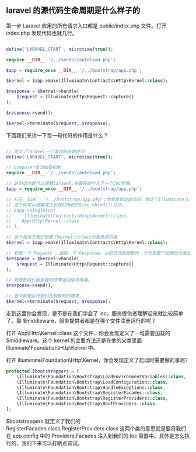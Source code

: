 ## laravel 的源代码生命周期是什么样子的

第一步 Laravel 应用的所有请求入口都是 public/index.php 文件。打开 index.php 发现代码也就几行。

```php

define('LARAVEL_START', microtime(true));

require __DIR__.'/../vendor/autoload.php';

$app = require_once __DIR__.'/../bootstrap/app.php';

$kernel = $app->make(Illuminate\Contracts\Http\Kernel::class);

$response = $kernel->handle(
    $request = Illuminate\Http\Request::capture()
);

$response->send();

$kernel->terminate($request, $response);
```

下面我们来讲一下每一句代码的作用是什么？

```php

// 定义了laravel一个请求的开始时间
define('LARAVEL_START', microtime(true));

// composer自动加载机制
require __DIR__.'/../vendor/autoload.php';

// 这句话你就可以理解laravel,在最开始引入了一个ioc容器。
$app = require_once __DIR__.'/../bootstrap/app.php';

// 打开__DIR__.'/../bootstrap/app.php';你会发现这段代码，绑定了Illuminate\Contracts\Http\Kernel::class，
// 这个你可以理解成之前我们所说的$ioc->bind();方法。
// $app->singleton(
//     Illuminate\Contracts\Http\Kernel::class,
//    App\Http\Kernel::class
// );

// 这个相当于我们创建了Kernel::class的服务提供者
$kernel = $app->make(Illuminate\Contracts\Http\Kernel::class);

// 获取一个 Request ，返回一个 Response。以把该内核想象作一个代表整个应用的大黑盒子，输入 HTTP 请求，返回 HTTP 响应。
$response = $kernel->handle(
    $request = Illuminate\Http\Request::capture()
);

// 就是把我们服务器的结果返回给浏览器。
$response->send(); 

// 这个就是执行我们比较耗时的请求，
$kernel->terminate($request, $response);
```

走到这里你会发现，是不是在我们学会了 ioc，服务提供者理解起来就比较简单了。那 $middleware，服务提供者都是在哪个文件注册运行的呢？

打开 App\Http\Kernel::class 这个文件，你会发现定义了一堆需要加载的 $middleware。这个 kernel 的主要方法还是在他的父类里面 Illuminate\Foundation\Http\Kernel 中。

打开 Illuminate\Foundation\Http\Kernel，你会发现定义了启动时需要做的事呢?

```php
protected $bootstrappers = [
    \Illuminate\Foundation\Bootstrap\LoadEnvironmentVariables::class,
    \Illuminate\Foundation\Bootstrap\LoadConfiguration::class,
    \Illuminate\Foundation\Bootstrap\HandleExceptions::class,
    \Illuminate\Foundation\Bootstrap\RegisterFacades::class,
    \Illuminate\Foundation\Bootstrap\RegisterProviders::class,
    \Illuminate\Foundation\Bootstrap\BootProviders::class,
];
```

$bootstrappers 就定义了我们的 RegisterFacades.class,RegisterProviders.class 这两个类的意思就是要将我们在 app.config 中的 Providers,Facades 注入到我们的 Ioc 容器中。具体是怎么执行的，我们下来可以打断点调试。

